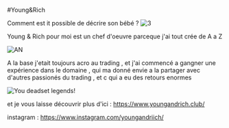 #Young&Rich

Comment est it possible de décrire son bébé ? 
![3](https://user-images.githubusercontent.com/110048619/181132700-fadd0dbd-9604-4f8a-9bd9-fb0e1615fa18.PNG)

Young & Rich pour moi est un chef d'oeuvre parceque j'ai tout crée de A a Z 

![AN](https://user-images.githubusercontent.com/110048619/181132838-b8a78476-ae48-4864-9d4e-94fe65ffd1d6.PNG)

A la base j'etait toujours acro au trading , et j'ai commencé a gangner une expérience dans le domaine , qui ma donné envie a la partager avec d'autres passionés du trading , et c qui a eu des retours enormes 

![You deadset legends!](https://user-images.githubusercontent.com/110048619/181133734-42e10673-fdc1-4975-8f4b-d5dd297d3d15.png)


et je vous laisse découvrir plus d'ici : https://www.youngandrich.club/

instagram : https://www.instagram.com/youngandriich/
